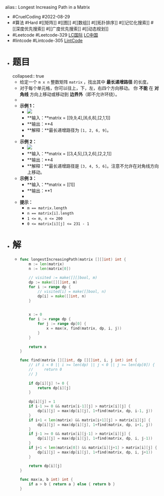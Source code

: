 alias:: Longest Increasing Path in a Matrix
- #CruelCoding #2022-08-29
- #算法 #Hard #[[矩阵]] #[[图]] #[[数组]] #[[拓扑排序]] #[[记忆化搜索]] #[[深度优先搜索]] #[[广度优先搜索]] #[[动态规划]]
- #Leetcode #Leetcode-329 [LC国际](https://leetcode.com/problems/longest-increasing-path-in-a-matrix/) [LC中国](https://leetcode.cn/problems/longest-increasing-path-in-a-matrix/)
- #lintcode #Lintcode-305 [LintCode](https://www.lintcode.com/problem/305/)
- # 题目
  collapsed:: true
	- 给定一个 `m x n` 整数矩阵 `matrix` ，找出其中 **最长递增路径** 的长度。
	- 对于每个单元格，你可以往上，下，左，右四个方向移动。 你 **不能** 在 **对角线** 方向上移动或移动到 **边界外**（即不允许环绕）。
	-
	- **示例 1：**
		- ![](https://assets.leetcode.com/uploads/2021/01/05/grid1.jpg)
		- **输入：**matrix = [[9,9,4],[6,6,8],[2,1,1]]
		- **输出：**4
		- **解释：**最长递增路径为 `[1, 2, 6, 9]`。
		-
	- **示例 2：**
		- ![](https://assets.leetcode.com/uploads/2021/01/27/tmp-grid.jpg)
		- **输入：**matrix = [[3,4,5],[3,2,6],[2,2,1]]
		- **输出：**4
		- **解释：**最长递增路径是 `[3, 4, 5, 6]`。注意不允许在对角线方向上移动。
	- **示例 3：**
		- **输入：**matrix = [[1]]
		- **输出：**1
		-
	- **提示：**
		- `m == matrix.length`
		- `n == matrix[i].length`
		- `1 <= m, n <= 200`
		- `0 <= matrix[i][j] <= 231 - 1`
- # 解
	- ```go
	  func longestIncreasingPath(matrix [][]int) int {
	      m := len(matrix)
	      n := len(matrix[0])
	      
	      // visited := make([][]bool, m)
	      dp := make([][]int, m)
	      for i := range dp {
	          // visited[i] = make([]bool, n)
	          dp[i] = make([]int, n)
	      }
	      
	      
	      x := 0
	      for i := range dp {
	          for j := range dp[0] {
	              x = max(x, find(matrix, dp, i, j))
	          }
	      }
	      
	      return x
	  }
	  
	  func find(matrix [][]int, dp [][]int, i, j int) int {
	      // if i < 0 || i >= len(dp) || j < 0 || j >= len(dp[0]) {
	      //     return 0
	      // }
	      
	      if dp[i][j] != 0 {
	          return dp[i][j]
	      }
	      
	      dp[i][j] = 1
	      if i-1 >= 0 && matrix[i-1][j] > matrix[i][j] {
	          dp[i][j] = max(dp[i][j], 1+find(matrix, dp, i-1, j))
	      }
	      if i+1 < len(matrix) && matrix[i+1][j] > matrix[i][j] {
	          dp[i][j] = max(dp[i][j], 1+find(matrix, dp, i+1, j))
	      }
	      if j-1 >= 0 && matrix[i][j-1] > matrix[i][j] {
	          dp[i][j] = max(dp[i][j], 1+find(matrix, dp, i, j-1))
	      }
	      if j+1 < len(matrix[0]) && matrix[i][j+1] > matrix[i][j] {
	          dp[i][j] = max(dp[i][j], 1+find(matrix, dp, i, j+1))
	      }
	      
	      return dp[i][j]
	  }
	  
	  func max(a, b int) int {
	      if a > b { return a } else { return b }
	  }
	  ```